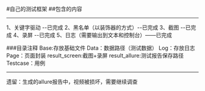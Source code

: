 #自己的测试框架
##包含的内容
- - -
1、关键字驱动  --已完成
2、黑名单（以装饰器的方式）--已完成
3、截图  --已完成
4、录屏  --已完成
5、日志（需要输出到文本和控制台）——已完成

###目录注释
Base:存放基础文件
Data：数据路径（测试数据）
Log：存放日志
Page：页面封装
result_screen:截图+录屏
result_allure:测试报告保存路径
Testcase：用例

---
遗留：生成的allure报告中，视频被损坏，需要继续调查
